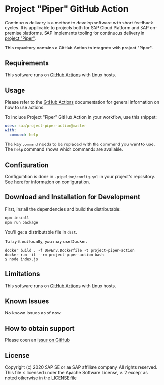 # Project "Piper" GitHub Action

Continuous delivery is a method to develop software with short feedback cycles.
It is applicable to projects both for SAP Cloud Platform and SAP on-premise platforms.
SAP implements tooling for continuous delivery in [project "Piper"](https://sap.github.io/jenkins-library/).

This repository contains a GitHub Action to integrate with project "Piper".

## Requirements

This software runs on [GitHub Actions](https://github.com/features/actions) with Linux hosts.

## Usage

Please refer to the [GitHub Actions](https://help.github.com/en/actions) documentation for general information on how to use actions.

To include Project "Piper" GitHub Action in your workflow, use this snippet:

```yaml
uses: sap/project-piper-action@master
with:
  command: help
```

The key `command` needs to be replaced with the command you want to use.
The `help` command shows which commands are available.

## Configuration

Configuration is done in `.pipeline/config.yml` in your project's repository.
See [here](https://sap.github.io/jenkins-library/configuration/) for information on configuration.

## Download and Installation for Development

First, install the dependencies and build the distributable:

```bash
npm install
npm run package
```

You'll get a distributable file in `dest`.

To try it out locally, you may use Docker:

```
docker build . -f DevEnv.Dockerfile -t project-piper-action
docker run -it --rm project-piper-action bash
$ node index.js
```

## Limitations

This software runs on [GitHub Actions](https://github.com/features/actions) with Linux hosts.

## Known Issues

No known issues as of now.

## How to obtain support

Please open an [issue on GitHub](https://github.com/sap/project-piper-action/issues).

## License

Copyright (c) 2020 SAP SE or an SAP affiliate company. All rights reserved.
This file is licensed under the Apache Software License, v. 2 except as noted
otherwise in the [LICENSE file](./LICENSE)

